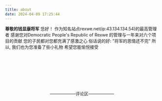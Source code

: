 ```yaml
---
title: about
date: 2024-04-09 17:25:44
---
```


**尊敬的钱显康将军**
	恁好！
	作为知名站点rexwe.net(ip:43.134.134.54)的最高管理者
	感谢您对Democratic People's Republic of Rexwe 的管理与一年来对六个项目的贡献
	您的子民都对您都充满了感激之心
	俗话说的好: "将军的恩情还不完"
	所以, 我们也为您准备了些小礼物
	希望您能愉悦接受

<!--评论区-->
<link rel="stylesheet" href="/about/gitalk.css">
<script src="/about/gitalk.min.js"></script>
<br><br><br><br><br><br><br>
<center>——————评论区——————</center>
</div>
<div id="gitalk-container"></div>
<script>
    var gitalk = new Gitalk({
        clientID: 'f07e673bbda4d7974fe7',
        clientSecret: '0f30a0c569f86502b670ccbdc5c0c9601a6f8421',
        repo: 'Rechrd-blog',
        owner: 'sbrechrd',
        admin: ['sbrechrd'],
        id: location.pathname,      
        distractionFreeMode: false,  
        enableHotKey: true          
    });
    gitalk.render('gitalk-container');
</script>
<!--Done-->
